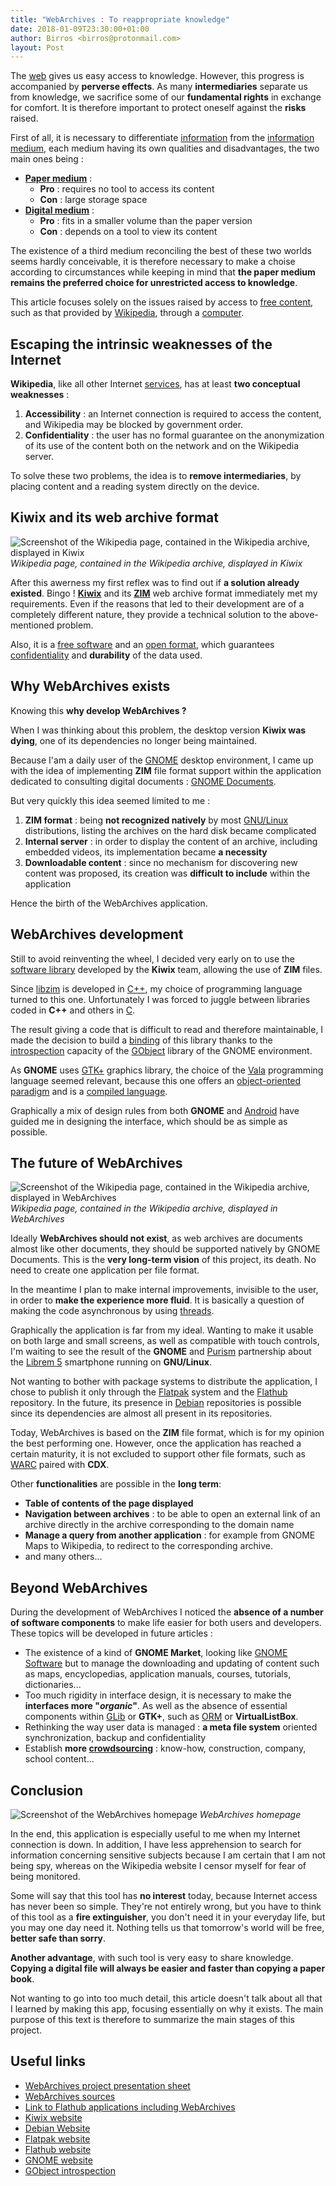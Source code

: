 ```yaml
---
title: "WebArchives : To reappropriate knowledge"
date: 2018-01-09T23:30:00+01:00
author: Birros <birros@protonmail.com>
layout: Post
---
```


The [web] gives us easy access to knowledge. However, this progress is
accompanied by __perverse effects__. As many __intermediaries__ separate us
from knowledge, we sacrifice some of our __fundamental rights__ in exchange
for comfort. It is therefore important to protect oneself against the
__risks__ raised.

<!-- Summary links -->

[web]: https://en.wikipedia.org/wiki/World_Wide_Web

<!-- more -->

First of all, it is necessary to differentiate [information] from the
[information medium], each medium having its own qualities and disadvantages,
the two main ones being :

- __[Paper medium]__ :
  - __Pro__ : requires no tool to access its content
  - __Con__ : large storage space
- __[Digital medium]__ :
  - __Pro__ : fits in a smaller volume than the paper version
  - __Con__ : depends on a tool to view its content

The existence of a third medium reconciling the best of these two worlds seems
hardly conceivable, it is therefore necessary to make a choise according to
circumstances while keeping in mind that __the paper medium remains the
preferred choice for unrestricted access to knowledge__.

This article focuses solely on the issues raised by access to [free content],
such as that provided by [Wikipedia], through a [computer].

## Escaping the intrinsic weaknesses of the Internet

__Wikipedia__, like all other Internet [services], has at least __two
conceptual weaknesses__ :

1. __Accessibility__ : an Internet connection is required to access the
content, and Wikipedia may be blocked by government order.
2. __Confidentiality__ : the user has no formal guarantee on the anonymization
of its use of the content both on the network and on the Wikipedia server.

To solve these two problems, the idea is to __remove intermediaries__, by
placing content and a reading system directly on the device.

## Kiwix and its web archive format

![Screenshot of the Wikipedia page, contained in the Wikipedia archive, displayed in Kiwix](../../../public/assets/journal/2018-01-09-web-archives-to-reappropriate-knowledge/kiwix-wikipedia_1050x674.png)
*Wikipedia page, contained in the Wikipedia archive, displayed in Kiwix*

After this awerness my first reflex was to find out if __a solution already
existed__. Bingo ! __[Kiwix]__ and its __[ZIM]__ web archive format
immediately met my requirements. Even if the reasons that led to their
development are of a completely different nature, they provide a technical
solution to the above-mentioned problem.

Also, it is a [free software] and an [open format], which guarantees
[confidentiality] and __durability__ of the data used.

## Why WebArchives exists

Knowing this __why develop WebArchives ?__

When I was thinking about this problem, the desktop version __Kiwix was
dying__, one of its dependencies no longer being maintained.

Because I'am a daily user of the [GNOME] desktop environment, I came up with
the idea of implementing __ZIM__ file format support within the application
dedicated to consulting digital documents : [GNOME Documents].

But very quickly this idea seemed limited to me :

1. __ZIM format__ : being __not recognized natively__ by most [GNU/Linux]
distributions, listing the archives on the hard disk became complicated
2. __Internal server__ : in order to display the content of an archive,
including embedded videos, its implementation became __a necessity__
3. __Downloadable content__ : since no mechanism for discovering new content
was proposed, its creation was __difficult to include__ within the application

Hence the birth of the WebArchives application.

## WebArchives development

Still to avoid reinventing the wheel, I decided very early on to use the
[software library] developed by the __Kiwix__ team, allowing the use of
__ZIM__ files.

Since [libzim] is developed in [C++], my choice of programming language turned
to this one. Unfortunately I was forced to juggle between libraries coded in
__C++__ and others in [C].

The result giving a code that is difficult to read and therefore maintainable,
I made the decision to build a [binding] of this library thanks to the
[introspection] capacity of the [GObject] library of the GNOME environment.

As __GNOME__ uses [GTK+] graphics library, the choice of the [Vala]
programming language seemed relevant, because this one offers an
[object-oriented paradigm] and is a [compiled language].

Graphically a mix of design rules from both __GNOME__ and [Android] have
guided me in designing the interface, which should be as simple as possible.

## The future of WebArchives

![Screenshot of the Wikipedia page, contained in the Wikipedia archive, displayed in WebArchives](../../../public/assets/journal/2018-01-09-web-archives-to-reappropriate-knowledge/web-archives-wikipedia_850x500.png)
*Wikipedia page, contained in the Wikipedia archive, displayed in WebArchives*

Ideally __WebArchives should not exist__, as web archives are documents almost
like other documents, they should be supported natively by GNOME Documents.
This is the __very long-term vision__ of this project, its death. No need to
create one application per file format.

In the meantime I plan to make internal improvements, invisible to the user,
in order to __make the experience more fluid__. It is basically a question of
making the code asynchronous by using [threads].

Graphically the application is far from my ideal. Wanting to make it usable on
both large and small screens, as well as compatible with touch controls, I'm
waiting to see the result of the __GNOME__ and [Purism] partnership about the
[Librem 5] smartphone running on __GNU/Linux__.

Not wanting to bother with package systems to distribute the application, I
chose to publish it only through the [Flatpak] system and the [Flathub]
repository. In the future, its presence in [Debian] repositories is possible
since its dependencies are almost all present in its repositories.

Today, WebArchives is based on the __ZIM__ file format, which is for my
opinion the best performing one. However, once the application has reached a
certain maturity, it is not excluded to support other file formats, such as
[WARC] paired with __CDX__.

Other __functionalities__ are possible in the __long term__:

- __Table of contents of the page displayed__
- __Navigation between archives__ : to be able to open an external link of an
archive directly in the archive corresponding to the domain name
- __Manage a query from another application__ : for example from GNOME Maps to
Wikipedia, to redirect to the corresponding archive.
- and many others...

## Beyond WebArchives

During the development of WebArchives I noticed the __absence of a number of
software components__ to make life easier for both users and developers. These
topics will be developed in future articles :

- The existence of a kind of __GNOME Market__, looking like [GNOME Software]
but to manage the downloading and updating of content such as maps,
encyclopedias, application manuals, courses, tutorials, dictionaries...
- Too much rigidity in interface design, it is necessary to make the
__interfaces more "*organic*"__. As well as the absence of essential
components within [GLib] or __GTK+__, such as [ORM] or __VirtualListBox__.
- Rethinking the way user data is managed : __a meta file system__ oriented
synchronization, backup and confidentiality
- Establish __more [crowdsourcing]__ : know-how, construction, company, school
content...

## Conclusion

![Screenshot of the WebArchives homepage](../../../public/assets/journal/2018-01-09-web-archives-to-reappropriate-knowledge/web-archives-home_850x500.png)
*WebArchives homepage*

In the end, this application is especially useful to me when my Internet
connection is down. In addition, I have less apprehension to search for
information concerning sensitive subjects because I am certain that I am not
being spy, whereas on the Wikipedia website I censor myself for fear of being
monitored.

Some will say that this tool has __no interest__ today, because Internet
access has never been so simple. They're not entirely wrong, but you have to
think of this tool as a __fire extinguisher__, you don't need it in your
everyday life, but you may one day need it. Nothing tells us that tomorrow's
world will be free, __better safe than sorry__.

__Another advantage__, with such tool is very easy to share knowledge.
__Copying a digital file will always be easier and faster than copying a paper
book__.

Not wanting to go into too much detail, this article doesn't talk about all
that I learned by making this app, focusing essentially on why it exists. The
main purpose of this text is therefore to summarize the main stages of this
project.

## Useful links

- [WebArchives project presentation sheet]
- [WebArchives sources]
- [Link to Flathub applications including WebArchives]
- [Kiwix website]
- [Debian Website]
- [Flatpak website]
- [Flathub website]
- [GNOME website]
- [GObject introspection]

<!--External links and references-->

[Paper medium]: https://en.wikipedia.org/wiki/Book
[Digital medium]: https://en.wikipedia.org/wiki/E-book
[information]: https://en.wikipedia.org/wiki/Information
[information medium]: https://en.wikipedia.org/wiki/Data_storage
[free content]: https://en.wikipedia.org/wiki/Free_content
[Wikipedia]: https://en.wikipedia.org/wiki/Wikipedia
[computer]: https://en.wikipedia.org/wiki/Computer
[services]: https://en.wikipedia.org/wiki/Server_(computing)
[Kiwix]: https://en.wikipedia.org/wiki/Kiwix
[ZIM]: https://en.wikipedia.org/wiki/ZIM_(file_format)
[free software]: https://en.wikipedia.org/wiki/Free_software
[open format]: https://en.wikipedia.org/wiki/Open_format
[confidentiality]: https://en.wikipedia.org/wiki/Confidentiality
[GNOME]: https://en.wikipedia.org/wiki/GNOME
[GNOME Documents]: https://wiki.gnome.org/Apps/Documents
[GNU/Linux]: https://en.wikipedia.org/wiki/Linux
[software library]: https://en.wikipedia.org/wiki/Library_(computing)
[libzim]: https://github.com/openzim/libzim
[C++]: https://en.wikipedia.org/wiki/C%2B%2B
[C]: https://en.wikipedia.org/wiki/C_(programming_language)
[binding]: https://en.wikipedia.org/wiki/Language_binding
[GObject]: https://en.wikipedia.org/wiki/GObject
[Vala]: https://en.wikipedia.org/wiki/Vala_(programming_language)
[object-oriented paradigm]: https://en.wikipedia.org/wiki/Object-oriented_programming
[compiled language]: https://en.wikipedia.org/wiki/Binary_file
[GTK+]: https://en.wikipedia.org/wiki/GTK%2B
[Android]: https://en.wikipedia.org/wiki/Android_(operating_system)
[introspection]: https://en.wikipedia.org/wiki/Reflection_(computer_programming)
[Purism]: https://puri.sm/
[Librem 5]: https://puri.sm/shop/librem-5/
[Flatpak]: https://en.wikipedia.org/wiki/Flatpak
[Flathub]: https://flathub.org/
[Debian]: https://en.wikipedia.org/wiki/Debian
[WARC]: https://en.wikipedia.org/wiki/Web_ARChive
[GNOME Software]: https://en.wikipedia.org/wiki/GNOME_Software
[GLib]: https://en.wikipedia.org/wiki/GLib
[ORM]: https://en.wikipedia.org/wiki/Object-relational_mapping
[threads]: https://en.wikipedia.org/wiki/Thread_(computing)
[crowdsourcing]: https://en.wikipedia.org/wiki/Crowdsourcing
[WebArchives project presentation sheet]: ../projects/web-archives
[WebArchives sources]: https://github.com/birros/web-archives
[Link to Flathub applications including WebArchives]: https://flathub.org/apps.html
[Kiwix website]: https://www.kiwix.org/
[Debian website]: https://www.debian.org/
[Flatpak website]: https://www.flatpak.org/
[Flathub website]: https://flathub.org/
[GNOME website]: https://www.gnome.org/
[GObject introspection]: https://wiki.gnome.org/Projects/GObjectIntrospection
